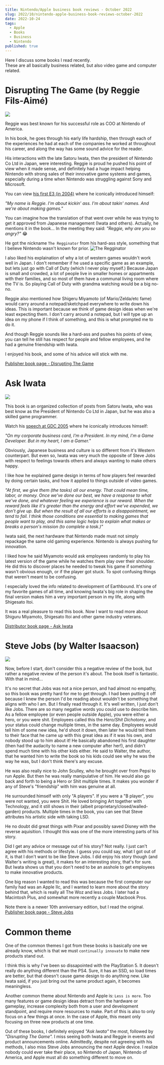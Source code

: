 ```yaml
---
title: Nintendo/Apple business book reviews - October 2022
slug: 2022/10/nintendo-apple-business-book-reviews-october-2022
date: 2022-10-24
tags:
  - Apple
  - Books
  - Business
  - Nintendo
published: true
---
```


Here I discuss some books I read recently.  
These are all basically business related, but also video game and computer related.

# Disrupting The Game (by Reggie Fils-Aimé)

![](disrupting-the-game-cover.png)

Reggie was best known for his successful role as COO at Nintendo of America.

In his book, he goes through his early life hardship, then through each of the experiences he had at each of the companies he worked at throughout his career, and along the way has some sound advice for the reader.

His interactions with the late Satoru Iwata, then the president of Nintendo Co Ltd in Japan, were interesting. Reggie is proud he pushed his point of view when it made sense, and definitely had a huge impact helping Nintendo with strong sales of their innovative game systems and games, especially during a time when Nintendo was struggling against Sony and Microsoft.

You can view [his first E3 (in 2004)](https://www.youtube.com/watch?v=89GB6bC9_N4) where he iconically introduced himself:

*"My name is Reggie. I'm about kickin' ass. I'm about takin' names. And we're about making games."*

You can imagine how the translation of that went over while he was trying to get it approved from Japanese management (Iwata and others). Actually, he mentions it in the book... In the meeting they said: *"Reggie, why are you so angry?"* 😂

He got the nickname `The Regginator` from his hard-ass style, something that I believe Nintendo wasn't known for prior.
![The Regginator](the-regginator.jpg)

I also liked his explaination of why a lot of western games wouldn't work well in Japan. I don't remember if he used a specific game as an example, but lets just go with Call of Duty (which I never play myself.) Because Japan is small and crowded, a lot of people live in smaller homes or appartments with their families, and so most of them have a communal living room where the TV is. So playing Call of Duty with grandma watching would be a big no-no.

Reggie also mentioned how Shigeru Miyamoto (of Mario/Zelda/etc fame) would carry around a notepad/sketchpad everywhere to write down his ideas. This is important because we think of game design ideas when we're least expecting them. I don't carry around a notepad, but I will type up an idea on my phone if I think of something, and this is what prompted me to do it.

And though Reggie sounds like a hard-ass and pushes his points of view, you can tell he still has respect for people and fellow employees, and he had a genuine friendship with Iwata.

I enjoyed his book, and some of his advice will stick with me.

[Publisher book page - Disrupting The Game](https://www.harpercollinsleadership.com/9781400226672/disrupting-the-game/)

# Ask Iwata

![](ask-iwata-cover.png)

This book is an organized collection of posts from Satoru Iwata, who was best know as the President of Nintendo Co Ltd in Japan, but he was also a skilled game programmer.

Watch his [speech at GDC 2005](https://www.youtube.com/watch?v=RMrj8gdUfCU) where he iconically introduces himself:

*"On my corporate business card, I'm a President. In my mind, I'm a Game Developer. But in my heart, I am a Gamer."*

Obviously, Japanese business and culture is so different from it's Western counterpart. But even so, Iwata was very much the opposite of Steve Jobs with respect to feelings towards others and always wanting to make others happy.

I like how he explained game design in terms of how players feel rewarded by doing certain tasks, and how it applied to things outside of video games.

*"At first, we give them (the tasks) all our energy. That could mean time, labor, or money. Once we've done our best, we have a response to what we've done, and whatever feeling we experience is our reward.
When the reward feels like it's greater than the energy and effort we've expended, we don't give up. But when the result of all our efforts is a disappointment, we tend to fail.
I think those conditions are essential to making games that people want to play, and this same logic helps to explain what makes or breaks a person's mission (to complete a task.)"*

Iwata said, the next hardware that Nintendo made must not simply repackage the same old gaming experience. Nintendo is always pushing for innovation.

I liked how he said Miyamoto would ask employees randomly to play his latest version of the game while he watches them play over their shoulder. He did this to discover places he needed to tweak his game if something wasn't obvious enough, or if the player got stuck. To spot confusing things that weren't meant to be confusing.

I especially loved the info related to development of Earthbound. It's one of my favorite games of all time, and knowing Iwata's big role in shaping the final version makes him a very important person in my life, along with Shigesato Itoi.

It was a real pleasure to read this book. Now I want to read more about Shiguru Miyamoto, Shigesato Itoi and other game industry veterans.

[Distributor book page - Ask Iwata](https://www.simonandschuster.com/books/Ask-Iwata/Sam-Bett/9781974721542)

# Steve Jobs (by Walter Isaacson)

![](steve-jobs-cover.png)

Now, before I start, don't consider this a negative review of the book, but rather a negative review of the person it's about. The book itself is fantastic. With that in mind...

It's no secret that Jobs was not a nice person, and had almost no empathy, so this book was pretty hard for me to get through. I had been putting it off because I knew the person I'd be reading about wouldn't be something that aligns with who I am. But I finally read through it. It's well written, I just don't like Jobs. There are so many negative words you could use to describe him. As a fellow employee (or even people outside Apple), you were either a hero, or you were shit. Employees called this the *Hero/Shit Dichotomy*, and your status could change multiple times, in the same day. Employees would tell him of some new idea, he'd shoot it down, then later he would tell them to their face that he came up with this great idea as if it was his own, and nobody stood up to him about it! He basically abandoned his first daughter (then had the audacity to name a new computer after her!), and didn't spend much time with his other kids either. He said to Walter, the author, that he wanted him to write the book so his kids could see why he was the way he was, but I don't think there's any excuse.

He was also really nice to John Sculley, who he brought over from Pepsi to run Apple. But then he was really manipulative of him. He would also go back and forth to being a Hero or Shit multiple times. It makes you wonder if any of Steve's "friendship" with him was genuine at all.

He surrounded himself with only "A players". If you were a "B player", you were not wanted, you were Shit. He loved bringing Art together with Technology, and it still shows in their (albeit proprietary/closed/walled-garden) products. Multiple times in the book, you can see that Steve attributes his artistic side with taking LSD.

He no doubt did great things with Pixar and possibly saved Disney with the reverse aquisition. I thought this was one of the more interesting parts of his story.

Did I get any advice or message out of his story? Not really. I just can't agree with his methods or lifestyle. I guess you could say, what I got out of it, is that I don't want to be like Steve Jobs. I did enjoy his story though (and Walter's writing is great), it makes for an interesting story, that's for sure. But Iwata shows us that you don't need to be an asshole to get employees to make innovative products.

One big reason I wanted to read this was because the first computer our family had was an Apple IIc, and I wanted to learn more about the story behind that, which is really all The Woz and less Jobs. I later had a Macintosh Plus, and somewhat more recently a couple Macbook Pros.

Note there is a newer 10th anniversary edition, but I read the original.  
[Publisher book page - Steve Jobs](https://www.simonandschuster.com/books/Steve-Jobs/Walter-Isaacson/9781982176860)

# Common theme

One of the common themes I got from these books is basically one we already know, which is that we must `continually innovate` to make new products stand out.

I think this is why I've been so dissapointed with the PlayStation 5. It doesn't really do anything different than the PS4. Sure, it has an SSD, so load times are better, but that doesn't cause game design to do anything new. Like Iwata said, if you just bring out the same product again, it becomes meaningless.

Another common theme about Nintendo and Apple is: `Less is more`. Too many features or game design ideas detract from the hardware or gameplay, increase complexity both from a user and development standpoint, and require more resources to make. Part of this is also to only focus on a few things at once. In the case of Apple, this meant only focusing on three new products at one time.

Out of these books, I definitely enjoyed *"Ask Iwata"* the most, followed by *"Disrupting The Game".* I miss seeing both Iwata and Reggie in events and product announcements online. Admittedly, despite not agreeing with his methods, I also miss Steve Jobs announcing the next Apple device. I realize nobody could ever take their place, so Nintendo of Japan, Nintendo of America, and Apple must all do something different to move on.
